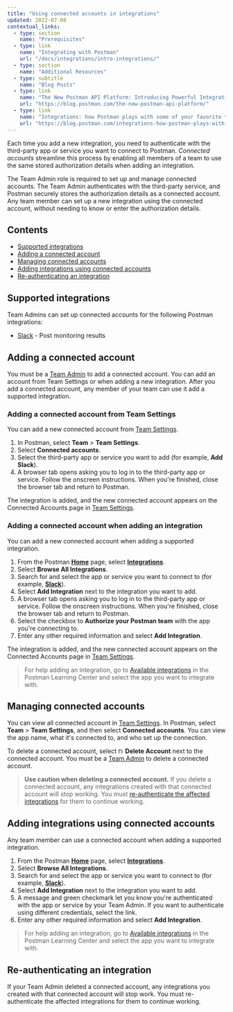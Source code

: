 ```yaml
---
title: "Using connected accounts in integrations"
updated: 2022-07-08
contextual_links:
  - type: section
    name: "Prerequisites"
  - type: link
    name: "Integrating with Postman"
    url: "/docs/integrations/intro-integrations/"
  - type: section
    name: "Additional Resources"
  - type: subtitle
    name: "Blog Posts"
  - type: link
    name: "The New Postman API Platform: Introducing Powerful Integrations"
    url: "https://blog.postman.com/the-new-postman-api-platform/"
  - type: link
    name: "Integrations: how Postman plays with some of your favorite tools"
    url: "https://blog.postman.com/integrations-how-postman-plays-with-some-of-your-favorite-tools/"
---
```


Each time you add a new integration, you need to authenticate with the third-party app or service you want to connect to Postman. _Connected accounts_ streamline this process by enabling all members of a team to use the same stored authorization details when adding an integration.

The Team Admin role is required to set up and manage connected accounts. The Team Admin authenticates with the third-party service, and Postman securely stores the authorization details as a connected account. Any team member can set up a new integration using the connected account, without needing to know or enter the authorization details.

## Contents

* [Supported integrations](#supported-integrations)
* [Adding a connected account](#adding-a-connected-account)
* [Managing connected accounts](#managing-connected-accounts)
* [Adding integrations using connected accounts](#adding-integrations-using-connected-accounts)
* [Re-authenticating an integration](#re-authenticating-an-integration)

## Supported integrations

Team Admins can set up connected accounts for the following Postman integrations:

* [Slack](/docs/integrations/available-integrations/slack/) - Post monitoring results

## Adding a connected account

You must be a [Team Admin](/docs/collaborating-in-postman/roles-and-permissions/#team-roles) to add a connected account. You can add an account from Team Settings or when adding a new integration. After you add a connected account, any member of your team can use it add a supported integration.

### Adding a connected account from Team Settings

You can add a new connected account from [Team Settings](https://app.getpostman.com/dashboard/teams/edit).

1. In Postman, select **Team** > **Team Settings**.
1. Select **Connected accounts**.
1. Select the third-party app or service you want to add (for example, **Add Slack**).
1. A browser tab opens asking you to log in to the third-party app or service. Follow the onscreen instructions. When you're finished, close the browser tab and return to Postman.

The integration is added, and the new connected account appears on the Connected Accounts page in [Team Settings](https://app.getpostman.com/dashboard/teams/edit).

### Adding a connected account when adding an integration

You can add a new connected account when adding a supported integration.

1. From the Postman **[Home](https://go.postman.co/home)** page, select **[Integrations](https://go.postman.co/integrations)**.
1. Select **Browse All Integrations**.
1. Search for and select the app or service you want to connect to (for example, **[Slack](https://go.postman.co/integrations/service/slack)**).
1. Select **Add Integration** next to the integration you want to add.
1. A browser tab opens asking you to log in to the third-party app or service. Follow the onscreen instructions. When you're finished, close the browser tab and return to Postman.
1. Select the checkbox to **Authorize your Postman team** with the app you're connecting to.
1. Enter any other required information and select **Add Integration**.

The integration is added, and the new connected account appears on the Connected Accounts page in [Team Settings](https://app.getpostman.com/dashboard/teams/edit).

> For help adding an integration, go to [Available integrations](/docs/integrations/available-integrations/apimatic/) in the Postman Learning Center and select the app you want to integrate with.

## Managing connected accounts

You can view all connected account in [Team Settings](https://app.getpostman.com/dashboard/teams/edit).  In Postman, select **Team** > **Team Settings**, and then select **Connected accounts**. You can view the app name, what it's connected to, and who set up the connection.

To delete a connected account, select <img alt="Delete icon" src="https://assets.postman.com/postman-docs/icon-delete-v9.jpg#icon" width="12px"> **Delete Account** next to the connected account. You must be a [Team Admin](/docs/collaborating-in-postman/roles-and-permissions/#team-roles) to delete a connected account.

> **Use caution when deleting a connected account.** If you delete a connected account, any integrations created with that connected account will stop working. You must [re-authenticate the affected integrations](#re-authenticating-an-integration) for them to continue working.

## Adding integrations using connected accounts

Any team member can use a connected account when adding a supported integration.

1. From the Postman **[Home](https://go.postman.co/home)** page, select **[Integrations](https://go.postman.co/integrations)**.
1. Select **Browse All Integrations**.
1. Search for and select the app or service you want to connect to (for example, **[Slack](https://go.postman.co/integrations/service/slack)**).
1. Select **Add Integration** next to the integration you want to add.
1. A message and green checkmark let you know you're authenticated with the app or service by your Team Admin. If you want to authenticate using different credentials, select the link.
1. Enter any other required information and select **Add Integration**.

> For help adding an integration, go to [Available integrations](/docs/integrations/available-integrations/apimatic/) in the Postman Learning Center and select the app you want to integrate with.

## Re-authenticating an integration

If your Team Admin deleted a connected account, any integrations you created with that connected account will stop work. You must re-authenticate the affected integrations for them to continue working.
